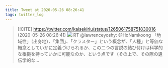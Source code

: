```yaml
---
title: Tweet at 2020-05-26 08:26:41
tags: twitter_log
---
```


> [!CITE] https://twitter.com/kaisekiriu/status/1265061758751830016 (2020-05-26 08:26:41)
> ![](https://twitter.com/kaisekiriu/status/1265061758751830016)
> RT @lawrenceyoshy: @HoNamkoong 「地域性」（出身地）、「集団」、「クラスター」という概念が、「人種」と等価な概念としていかに定義づけられるか、この二つの言説の結び付けは科学的な根拠を持っていかに可能なのか、という点です（その上で、その際の遺伝学的な…
